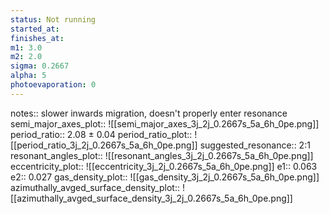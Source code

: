 ```yaml
---
status: Not running
started_at:
finishes_at:
m1: 3.0
m2: 2.0
sigma: 0.2667
alpha: 5
photoevaporation: 0
---
```


notes:: slower inwards migration, doesn't properly enter resonance
semi_major_axes_plot:: ![[semi_major_axes_3j_2j_0.2667s_5a_6h_0pe.png]]
period_ratio:: 2.08 ± 0.04
period_ratio_plot:: ![[period_ratio_3j_2j_0.2667s_5a_6h_0pe.png]]
suggested_resonance:: 2:1
resonant_angles_plot:: ![[resonant_angles_3j_2j_0.2667s_5a_6h_0pe.png]]
eccentricity_plot:: ![[eccentricity_3j_2j_0.2667s_5a_6h_0pe.png]]
e1:: 0.063
e2:: 0.027
gas_density_plot:: ![[gas_density_3j_2j_0.2667s_5a_6h_0pe.png]]
azimuthally_avged_surface_density_plot:: ![[azimuthally_avged_surface_density_3j_2j_0.2667s_5a_6h_0pe.png]]

